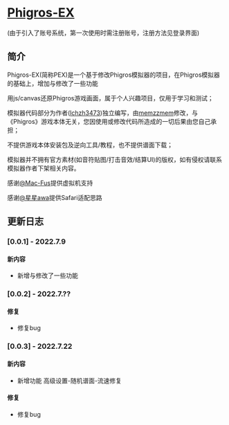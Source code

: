 # [Phigros-EX](http://phigros.vip/sim-phi/sim-phi.html)

(由于引入了账号系统，第一次使用时需注册账号，注册方法见登录界面)

## 简介

Phigros-EX(简称PEX)是一个基于修改Phigros模拟器的项目，在Phigros模拟器的基础上，增加与修改了一些功能

用js/canvas还原Phigros游戏画面，属于个人兴趣项目，仅用于学习和测试；

模拟器代码部分为作者([lchzh3473](https://space.bilibili.com/274753872))独立编写，由[memzzmem](https://space.bilibili.com/305797550)修改，与《Phigros》游戏本体无关，您因使用或修改代码所造成的一切后果由您自己承担；

不提供游戏本体安装包及逆向工具/教程，也不提供谱面下载；

模拟器并不拥有官方素材(如音符贴图/打击音效/结算UI)的版权，如有侵权请联系模拟器作者下架相关内容。

感谢[@Mac-Fus](https://space.bilibili.com/319384496)提供虚拟机支持

感谢[@星星awa](https://space.bilibili.com/111933676)提供Safari适配思路

## 更新日志

### [0.0.1] - 2022.7.9

#### 新内容

- 新增与修改了一些功能

### [0.0.2] - 2022.7.??

#### 修复

- 修复bug

### [0.0.3] - 2022.7.22

#### 新内容

- 新增功能 高级设置-随机谱面-流速修复

#### 修复

- 修复bug
